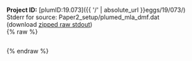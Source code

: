 **Project ID:** [plumID:19.073]({{ '/' | absolute_url }}eggs/19/073/)  
Stderr for source:  Paper2_setup/plumed_mla_dmf.dat   
(download [zipped raw stdout](plumed_mla_dmf.dat.plumed_master.stdout.txt.zip))  
{% raw %}
<pre>
</pre>
{% endraw %}
